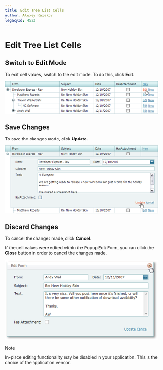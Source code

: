 ```yaml
---
title: Edit Tree List Cells
author: Alexey Kazakov
legacyId: 4523
---
```

# Edit Tree List Cells
## Switch to Edit Mode
To edit cell values, switch to the edit mode. To do this, click **Edit**.

![ASPxTreeList_EditMode](../../images/img7369.png)

## Save Changes
To save the changes made, click **Update**.

![ASPxTreeList_Update](../../images/img7370.png)

## Discard Changes
To cancel the changes made, click **Cancel**.

If the cell values were edited within the Popup Edit Form, you can click the **Close** button in order to cancel the changes made.

![ASPxTreeList_PopupEdit_close.png](../../images/img16449.png)

> [!NOTE]
> In-place editing functionality may be disabled in your application. This is the choice of the application vendor.